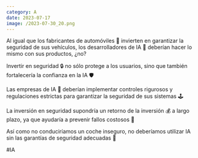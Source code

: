 ```yaml
--- 
category: A 
date: 2023-07-17 
image: /2023-07-30_20.png 
--- 
```


Al igual que los fabricantes de automóviles 🚗 invierten en garantizar la seguridad de sus vehículos, los desarrolladores de IA 🤖 deberían hacer lo mismo con sus productos, ¿no? 

Invertir en seguridad 🔒 no sólo protege a los usuarios, sino que también fortalecería la confianza en la IA 🛡️ 

Las empresas de IA 🏢 deberían implementar controles rigurosos y regulaciones estrictas para garantizar la seguridad de sus sistemas 🕹️ 

La inversión en seguridad supondría un retorno de la inversión 💰 a largo plazo, ya que ayudaría a prevenir fallos costosos 🚫 

Así como no conduciríamos un coche inseguro, no deberíamos utilizar IA sin las garantías de seguridad adecuadas 🛑 

#IA